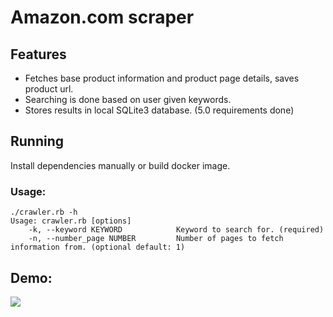 # Amazon.com scraper

## Features
- Fetches base product information and product page details, saves product url.
- Searching is done based on user given keywords.
- Stores results in local SQLite3 database. (5.0 requirements done)

## Running
Install dependencies manually or build docker image.
### Usage:
```
./crawler.rb -h
Usage: crawler.rb [options]
    -k, --keyword KEYWORD            Keyword to search for. (required)
    -n, --number_page NUMBER         Number of pages to fetch information from. (optional default: 1)

```
## Demo:
![](demo.gif)
